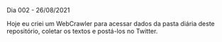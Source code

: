 Dia 002 - 26/08/2021

Hoje eu criei um WebCrawler para acessar dados da pasta diária deste repositório, coletar os textos e postá-los no Twitter.